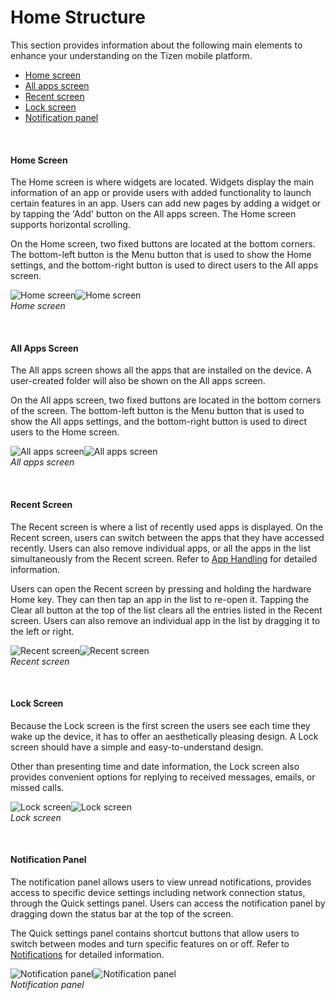# Home Structure

This section provides information about the following main elements to enhance your understanding on the Tizen mobile platform.

-   [Home screen](#home)
-   [All apps screen](#all)
-   [Recent screen](#recent)
-   [Lock screen](#lock)
-   [Notification panel](#noti)

 
<a name="home"></a>
#### Home Screen

The Home screen is where widgets are located. Widgets display the main information of an app or provide users with added functionality to launch certain features in an app. Users can add new pages by adding a widget or by tapping the 'Add' button on the All apps screen. The Home screen supports horizontal scrolling.

On the Home screen, two fixed buttons are located at the bottom corners. The bottom-left button is the Menu button that is used to show the Home settings, and the bottom-right button is used to direct users to the All apps screen.


![Home screen](media/3.1.1_a.png)![Home screen](media/3.1.1_b.png)  
*Home screen*



 
<a name="#all"></a>
#### All Apps Screen

The All apps screen shows all the apps that are installed on the device. A user-created folder will also be shown on the All apps screen.

On the All apps screen, two fixed buttons are located in the bottom corners of the screen. The bottom-left button is the Menu button that is used to show the All apps settings, and the bottom-right button is used to direct users to the Home screen.


![All apps screen](media/3.1.1_c_.png)![All apps screen](media/3.1.1_d.png)  
*All apps screen*



 
<a name="recent"></a>
#### Recent Screen

The Recent screen is where a list of recently used apps is displayed. On the Recent screen, users can switch between the apps that they have accessed recently. Users can also remove individual apps, or all the apps in the list simultaneously from the Recent screen. Refer to [App Handling](../design-patterns/app-handling.md) for detailed information.

Users can open the Recent screen by pressing and holding the hardware Home key. They can then tap an app in the list to re-open it. Tapping the Clear all button at the top of the list clears all the entries listed in the Recent screen. Users can also remove an individual app in the list by dragging it to the left or right.



![Recent screen](media/3.1.1_e.png)![Recent screen](media/3.1.1_f.png)  
*Recent screen*


 
<a name="lock"></a>
#### Lock Screen

Because the Lock screen is the first screen the users see each time they wake up the device, it has to offer an aesthetically pleasing design. A Lock screen should have a simple and easy-to-understand design.

Other than presenting time and date information, the Lock screen also provides convenient options for replying to received messages, emails, or missed calls.



![Lock screen](media/3.1.1_g.png)![Lock screen](media/3.1.1_h.png)  
*Lock screen*



 
<a name="noti"></a>
#### Notification Panel

The notification panel allows users to view unread notifications, provides access to specific device settings including network connection status, through the Quick settings panel. Users can access the notification panel by dragging down the status bar at the top of the screen.

The Quick settings panel contains shortcut buttons that allow users to switch between modes and turn specific features on or off. Refer to [Notifications](../design-patterns/notifications.md) for detailed information.



![Notification panel](media/3.1.1_i.png)![Notification panel](media/3.1.1_j.png)  
*Notification panel*
